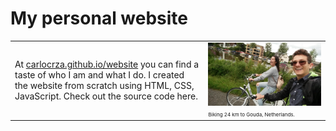 # My personal website

<table border="0">
<tr><td>At <a href="http://carlocrza.github.io/website">carlocrza.github.io/website</a> you can find a taste of who I am and what I do. I created the website from scratch using HTML, CSS, JavaScript. Check out the source code here.</td><td><img src="./files/read_me3.png"><span style="font-size: 8px">Biking 24 km to Gouda, Netherlands.</span></td></tr>
</table>
